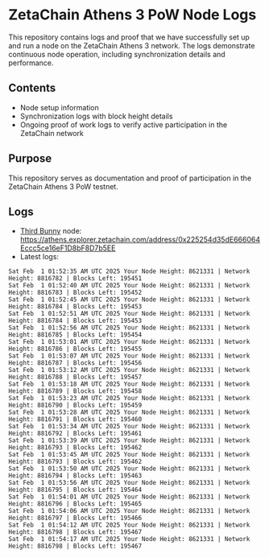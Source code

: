 # ZetaChain Athens 3 PoW Node Logs
This repository contains logs and proof that we have successfully set up and run a node on the ZetaChain Athens 3 network. The logs demonstrate continuous node operation, including synchronization details and performance.

## Contents
- Node setup information
- Synchronization logs with block height details
- Ongoing proof of work logs to verify active participation in the ZetaChain network

## Purpose
This repository serves as documentation and proof of participation in the ZetaChain Athens 3 PoW testnet.

## Logs

- [Third Bunny](https://thirdbunny.xyz/) node: https://athens.explorer.zetachain.com/address/0x225254d35dE666064Eccc5ce16eF1D8bF8D7b5EE
- Latest logs:
```
Sat Feb  1 01:52:35 AM UTC 2025 Your Node Height: 8621331 | Network Height: 8816782 | Blocks Left: 195451
Sat Feb  1 01:52:40 AM UTC 2025 Your Node Height: 8621331 | Network Height: 8816783 | Blocks Left: 195452
Sat Feb  1 01:52:45 AM UTC 2025 Your Node Height: 8621331 | Network Height: 8816784 | Blocks Left: 195453
Sat Feb  1 01:52:51 AM UTC 2025 Your Node Height: 8621331 | Network Height: 8816784 | Blocks Left: 195453
Sat Feb  1 01:52:56 AM UTC 2025 Your Node Height: 8621331 | Network Height: 8816785 | Blocks Left: 195454
Sat Feb  1 01:53:01 AM UTC 2025 Your Node Height: 8621331 | Network Height: 8816786 | Blocks Left: 195455
Sat Feb  1 01:53:07 AM UTC 2025 Your Node Height: 8621331 | Network Height: 8816787 | Blocks Left: 195456
Sat Feb  1 01:53:12 AM UTC 2025 Your Node Height: 8621331 | Network Height: 8816788 | Blocks Left: 195457
Sat Feb  1 01:53:18 AM UTC 2025 Your Node Height: 8621331 | Network Height: 8816789 | Blocks Left: 195458
Sat Feb  1 01:53:23 AM UTC 2025 Your Node Height: 8621331 | Network Height: 8816790 | Blocks Left: 195459
Sat Feb  1 01:53:28 AM UTC 2025 Your Node Height: 8621331 | Network Height: 8816791 | Blocks Left: 195460
Sat Feb  1 01:53:34 AM UTC 2025 Your Node Height: 8621331 | Network Height: 8816792 | Blocks Left: 195461
Sat Feb  1 01:53:39 AM UTC 2025 Your Node Height: 8621331 | Network Height: 8816793 | Blocks Left: 195462
Sat Feb  1 01:53:45 AM UTC 2025 Your Node Height: 8621331 | Network Height: 8816793 | Blocks Left: 195462
Sat Feb  1 01:53:50 AM UTC 2025 Your Node Height: 8621331 | Network Height: 8816794 | Blocks Left: 195463
Sat Feb  1 01:53:56 AM UTC 2025 Your Node Height: 8621331 | Network Height: 8816795 | Blocks Left: 195464
Sat Feb  1 01:54:01 AM UTC 2025 Your Node Height: 8621331 | Network Height: 8816796 | Blocks Left: 195465
Sat Feb  1 01:54:06 AM UTC 2025 Your Node Height: 8621331 | Network Height: 8816797 | Blocks Left: 195466
Sat Feb  1 01:54:12 AM UTC 2025 Your Node Height: 8621331 | Network Height: 8816798 | Blocks Left: 195467
Sat Feb  1 01:54:17 AM UTC 2025 Your Node Height: 8621331 | Network Height: 8816798 | Blocks Left: 195467
```
